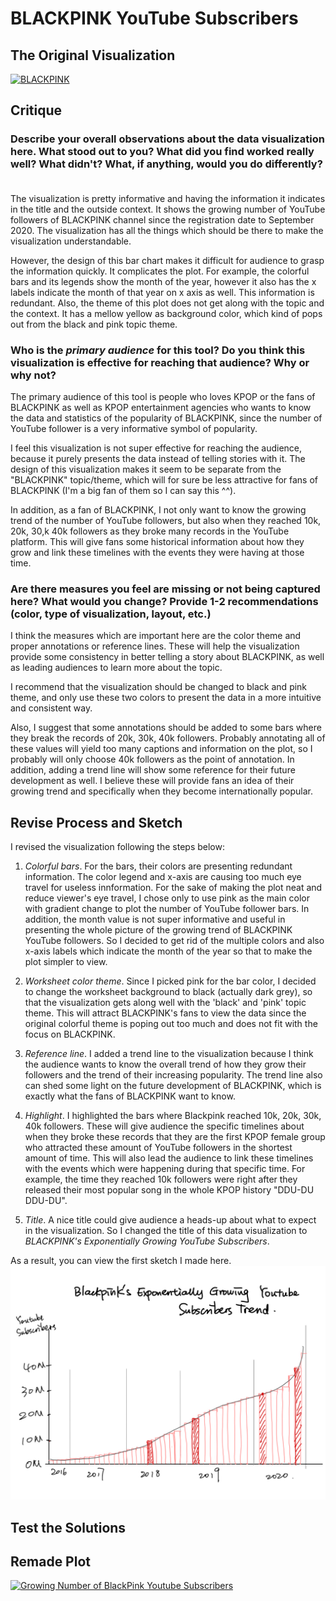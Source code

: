 # BLACKPINK YouTube Subscribers

## The Original Visualization
<div class='tableauPlaceholder' id='viz1663431212960' style='position: relative'><noscript><a href='#'><img alt='BLACKPINK ' src='https:&#47;&#47;public.tableau.com&#47;static&#47;images&#47;PG&#47;PGRQMMWQC&#47;1_rss.png' style='border: none' /></a></noscript><object class='tableauViz'  style='display:none;'><param name='host_url' value='https%3A%2F%2Fpublic.tableau.com%2F' /> <param name='embed_code_version' value='3' /> <param name='path' value='shared&#47;PGRQMMWQC' /> <param name='toolbar' value='yes' /><param name='static_image' value='https:&#47;&#47;public.tableau.com&#47;static&#47;images&#47;PG&#47;PGRQMMWQC&#47;1.png' /> <param name='animate_transition' value='yes' /><param name='display_static_image' value='yes' /><param name='display_spinner' value='yes' /><param name='display_overlay' value='yes' /><param name='display_count' value='yes' /><param name='language' value='en-US' /></object></div>                
<script type='text/javascript'>                    
  var divElement = document.getElementById('viz1663431212960');                    
  var vizElement = divElement.getElementsByTagName('object')[0];                    
  vizElement.style.width='100%';vizElement.style.height=(divElement.offsetWidth*0.75)+'px';                    
  var scriptElement = document.createElement('script');                    
  scriptElement.src = 'https://public.tableau.com/javascripts/api/viz_v1.js';                    
  vizElement.parentNode.insertBefore(scriptElement, vizElement);                
</script>

## Critique
### Describe your overall observations about the data visualization here. What stood out to you? What did you find worked really well? What didn't? What, if anything, would you do differently?  

The visualization is pretty informative and having the information it indicates in the title and the outside context. It shows the growing number of YouTube followers of BLACKPINK channel since the registration date to September 2020. The visualization has all the things which should be there to make the visualization understandable. 

However, the design of this bar chart  makes it difficult for audience to grasp the information quickly. It complicates the plot. For example, the colorful bars and its legends show the month of the year, however it also has the x labels indicate the month of that year on x axis as well. This information is redundant. Also, the theme of this plot does not get along with the topic and the context. It has a mellow yellow as background color, which kind of pops out from the black and pink topic theme.  

### Who is the *primary audience* for this tool? Do you think this visualization is effective for reaching that audience? Why or why not?

The primary audience of this tool is people who loves KPOP or the fans of BLACKPINK as well as KPOP entertainment agencies who wants to know the data and statistics of the popularity of BLACKPINK, since the number of YouTube follower is a very informative symbol of popularity. 

I feel this visualization is not super effective for reaching the audience, because it purely presents the data instead of telling stories with it. The design of this visualization makes it seem to be separate from the "BLACKPINK" topic/theme, which will for sure be less attractive for fans of BLACKPINK (I'm a big fan of them so I can say this ^^). 

In addition, as a fan of BLACKPINK, I not only want to know the growing trend of the number of YouTube followers, but also when they reached 10k, 20k, 30,k 40k followers as they broke many records in the YouTube platform. This will give fans some historical information about how they grow and link these timelines with the events they were having at those time.

### Are there measures you feel are missing or not being captured here? What would you change? Provide 1-2 recommendations (color, type of visualization, layout, etc.)

I think the measures which are important here are the color theme and proper annotations or reference lines. These will help the visualization provide some consistency in better telling a story about BLACKPINK, as well as leading audiences to learn more about the topic. 

I recommend that the visualization should be changed to black and pink theme, and only use these two colors to present the data in a more intuitive and consistent way. 

Also, I suggest that some annotations should be added to some bars where they break the records of 20k, 30k, 40k followers. Probably annotating all of these values will yield too many captions and information on the plot, so I probably will only choose 40k followers as the point of annotation. In addition, adding a trend line will show some reference for their future development as well. I believe these will provide fans an idea of their growing trend and specifically when they become internationally popular. 

## Revise Process and Sketch
I revised the visualization following the steps below:

1. *Colorful bars*. For the bars, their colors are presenting redundant information. The color legend and x-axis are causing too much eye travel for useless innformation. For the sake of making the plot neat and reduce viewer's eye travel, I chose only to use pink as the main color with gradient change to plot the number of YouTube follower bars. In addition, the month value is not super informative and useful in presenting the whole picture of the growing trend of BLACKPINK YouTube followers. So I decided to get rid of the multiple colors and also x-axis labels which indicate the month of the year so that to make the plot simpler to view. 

2. *Worksheet color theme*. Since I picked pink for the bar color, I decided to change the worksheet background to black (actually dark grey), so that the visualization gets along well with the 'black' and 'pink' topic theme. This will attract BLACKPINK's fans to view the data since the original colorful theme is poping out too much and does not fit with the focus on BLACKPINK.

3. *Reference line*. I added a trend line to the visualization because I think the audience wants to know the overall trend of how they grow their followers and the trend of their increasing popularity. The trend line also can shed some light on the future development of BLACKPINK, which is exactly what the fans of BLACKPINK want to know.  

4. *Highlight*. I highlighted the bars where Blackpink reached 10k, 20k, 30k, 40k followers. These will give audience the specific timelines about when they broke these records that they are the first KPOP female group who attracted these amount of YouTube followers in the shortest amount of time. This will also lead the audience to link these timelines with the events which were happening during that specific time. For example, the time they reached 10k followers were right after they released their most popular song in the whole KPOP history "DDU-DU DDU-DU".   
 
5. *Title*. A nice title could give audience a heads-up about what to expect in the visualization. So I changed the title of this data visualization to *BLACKPINK's Exponentially Growing YouTube Subscribers*.

As a result, you can view the first sketch I made here. ![1st sketch](bp_sketch1.jpeg)

## Test the Solutions




## Remade Plot
<div class='tableauPlaceholder' id='viz1663436302939' style='position: relative'><noscript><a href='#'><img alt='Growing Number of BlackPink Youtube Subscribers ' src='https:&#47;&#47;public.tableau.com&#47;static&#47;images&#47;Bl&#47;Blackpinkyoutubefollowertrend&#47;subscribers&#47;1_rss.png' style='border: none' /></a></noscript><object class='tableauViz'  style='display:none;'><param name='host_url' value='https%3A%2F%2Fpublic.tableau.com%2F' /> <param name='embed_code_version' value='3' /> <param name='site_root' value='' /><param name='name' value='Blackpinkyoutubefollowertrend&#47;subscribers' /><param name='tabs' value='no' /><param name='toolbar' value='yes' /><param name='static_image' value='https:&#47;&#47;public.tableau.com&#47;static&#47;images&#47;Bl&#47;Blackpinkyoutubefollowertrend&#47;subscribers&#47;1.png' /> <param name='animate_transition' value='yes' /><param name='display_static_image' value='yes' /><param name='display_spinner' value='yes' /><param name='display_overlay' value='yes' /><param name='display_count' value='yes' /><param name='language' value='en-US' /></object></div>                
<script type='text/javascript'>                    
  var divElement = document.getElementById('viz1663436302939');                    
  var vizElement = divElement.getElementsByTagName('object')[0];                    
  vizElement.style.width='100%';vizElement.style.height=(divElement.offsetWidth*0.75)+'px';                    
  var scriptElement = document.createElement('script');                    
  scriptElement.src = 'https://public.tableau.com/javascripts/api/viz_v1.js';                    
  vizElement.parentNode.insertBefore(scriptElement, vizElement);                
</script>
